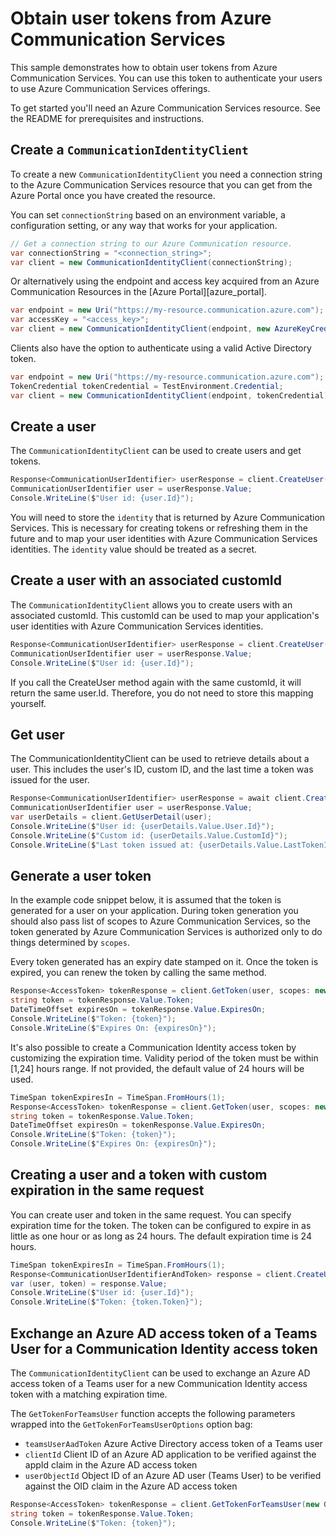 # Obtain user tokens from Azure Communication Services

This sample demonstrates how to obtain user tokens from Azure Communication Services. You can use this token to authenticate your users to use Azure Communication Services offerings.

To get started you'll need an Azure Communication Services resource. See the README for prerequisites and instructions.

<!-- UPDATE ReadMe link -->

## Create a `CommunicationIdentityClient`

To create a new `CommunicationIdentityClient` you need a connection string to the Azure Communication Services resource that you can get from the Azure Portal once you have created the resource.

You can set `connectionString` based on an environment variable, a configuration setting, or any way that works for your application.

```C# Snippet:CreateCommunicationIdentityClient
// Get a connection string to our Azure Communication resource.
var connectionString = "<connection_string>";
var client = new CommunicationIdentityClient(connectionString);
```

Or alternatively using the endpoint and access key acquired from an Azure Communication Resources in the [Azure Portal][azure_portal].

```C# Snippet:CreateCommunicationIdentityFromAccessKey
var endpoint = new Uri("https://my-resource.communication.azure.com");
var accessKey = "<access_key>";
var client = new CommunicationIdentityClient(endpoint, new AzureKeyCredential(accessKey));
```

Clients also have the option to authenticate using a valid Active Directory token.

```C# Snippet:CreateCommunicationIdentityFromToken
var endpoint = new Uri("https://my-resource.communication.azure.com");
TokenCredential tokenCredential = TestEnvironment.Credential;
var client = new CommunicationIdentityClient(endpoint, tokenCredential);
```

## Create a user

The `CommunicationIdentityClient` can be used to create users and get tokens.

```C# Snippet:CreateCommunicationUser
Response<CommunicationUserIdentifier> userResponse = client.CreateUser();
CommunicationUserIdentifier user = userResponse.Value;
Console.WriteLine($"User id: {user.Id}");
```

You will need to store the `identity` that is returned by Azure Communication Services. This is necessary for creating tokens or refreshing them in the future and to map your user identities with Azure Communication Services identities. The `identity` value should be treated as a secret.

## Create a user with an associated customId

The `CommunicationIdentityClient` allows you to create users with an associated customId. This customId can be used to map your application's user identities with Azure Communication Services identities.

```C# Snippet:CreateCommunicationUserWithCustomId
Response<CommunicationUserIdentifier> userResponse = client.CreateUser(customId: "alice@contoso.com");
CommunicationUserIdentifier user = userResponse.Value;
Console.WriteLine($"User id: {user.Id}");
```

If you call the CreateUser method again with the same customId, it will return the same user.Id. Therefore, you do not need to store this mapping yourself.

## Get user

The CommunicationIdentityClient can be used to retrieve details about a user. This includes the user's ID, custom ID, and the last time a token was issued for the user.

```C# Snippet:GetUserDetail
Response<CommunicationUserIdentifier> userResponse = await client.CreateUserAsync(customId: "alice@contoso.com");
CommunicationUserIdentifier user = userResponse.Value;
var userDetails = client.GetUserDetail(user);
Console.WriteLine($"User id: {userDetails.Value.User.Id}");
Console.WriteLine($"Custom id: {userDetails.Value.CustomId}");
Console.WriteLine($"Last token issued at: {userDetails.Value.LastTokenIssuedAt}");
```

## Generate a user token

 <!---: TODO: Update the website address for explaining the scopes -->

In the example code snippet below, it is assumed that the token is generated for a user on your application. During token generation you should also pass list of scopes to Azure Communication Services,
so the token generated by Azure Communication Services is authorized only to do things determined by `scopes`. <!-- You can see the full list of scopes [here][scopes]. -->

Every token generated has an expiry date stamped on it. Once the token is expired, you can renew the token by calling the same method.

```C# Snippet:CreateCommunicationToken
Response<AccessToken> tokenResponse = client.GetToken(user, scopes: new[] { CommunicationTokenScope.Chat });
string token = tokenResponse.Value.Token;
DateTimeOffset expiresOn = tokenResponse.Value.ExpiresOn;
Console.WriteLine($"Token: {token}");
Console.WriteLine($"Expires On: {expiresOn}");
```

It's also possible to create a Communication Identity access token by customizing the expiration time. Validity period of the token must be within [1,24] hours range. If not provided, the default value of 24 hours will be used.

```C# Snippet:CreateCommunicationTokenWithCustomExpiration
TimeSpan tokenExpiresIn = TimeSpan.FromHours(1);
Response<AccessToken> tokenResponse = client.GetToken(user, scopes: new[] { CommunicationTokenScope.Chat }, tokenExpiresIn);
string token = tokenResponse.Value.Token;
DateTimeOffset expiresOn = tokenResponse.Value.ExpiresOn;
Console.WriteLine($"Token: {token}");
Console.WriteLine($"Expires On: {expiresOn}");
```

## Creating a user and a token with custom expiration in the same request

You can create user and token in the same request. You can specify expiration time for the token. The token can be configured to expire in as little as one hour or as long as 24 hours. The default expiration time is 24 hours.

```C# Snippet:CreateCommunicationUserAndTokenWithCustomExpiration
TimeSpan tokenExpiresIn = TimeSpan.FromHours(1);
Response<CommunicationUserIdentifierAndToken> response = client.CreateUserAndToken(customId: "alice@contoso.com", scopes: new[] { CommunicationTokenScope.Chat }, tokenExpiresIn);
var (user, token) = response.Value;
Console.WriteLine($"User id: {user.Id}");
Console.WriteLine($"Token: {token.Token}");
```


## Exchange an Azure AD access token of a Teams User for a Communication Identity access token

The `CommunicationIdentityClient` can be used to exchange an Azure AD access token of a Teams user for a new Communication Identity access token with a matching expiration time.

The `GetTokenForTeamsUser` function accepts the following parameters wrapped into the `GetTokenForTeamsUserOptions` option bag:
- `teamsUserAadToken` Azure Active Directory access token of a Teams user
- `clientId` Client ID of an Azure AD application to be verified against the appId claim in the Azure AD access token
- `userObjectId` Object ID of an Azure AD user (Teams User) to be verified against the OID claim in the Azure AD access token

```C# Snippet:GetTokenForTeamsUser
Response<AccessToken> tokenResponse = client.GetTokenForTeamsUser(new GetTokenForTeamsUserOptions(teamsUserAadToken, clientId, userObjectId));
string token = tokenResponse.Value.Token;
Console.WriteLine($"Token: {token}");
```

<!-- LINKS -->
<!--[scopes](https://github.com/mikben/azure-docs-pr/blob/release-project-spool/articles/project-spool/concepts/identity-model.md)
[ReadMe](https://github.com/Azure/azure-sdk-for-net/tree/main/sdk/communication/Azure.Communication.Administration/samples/ReadMe.md)

 -->
